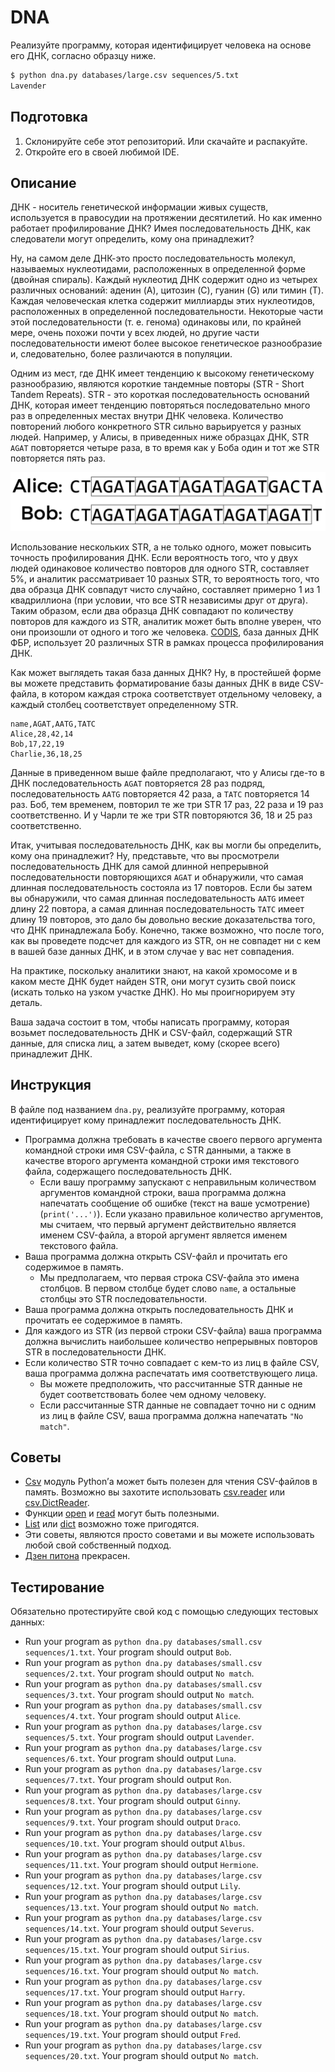 # DNA
Реализуйте программу, которая идентифицирует человека на основе его ДНК, согласно образцу ниже.
```sh
$ python dna.py databases/large.csv sequences/5.txt
Lavender
```
## Подготовка

 1. Склонируйте себе этот репозиторий. Или скачайте и распакуйте.
 2. Откройте его в своей любимой IDE.

## Описание

ДНК - носитель генетической информации живых существ, используется в правосудии на протяжении десятилетий. Но как именно работает профилирование ДНК? Имея последовательность ДНК, как следователи могут определить, кому она принадлежит?

Ну, на самом деле ДНК-это просто последовательность молекул, называемых нуклеотидами, расположенных в определенной форме (двойная спираль). Каждый нуклеотид ДНК содержит одно из четырех различных оснований: аденин (A), цитозин (C), гуанин (G) или тимин (T). Каждая человеческая клетка содержит миллиарды этих нуклеотидов, расположенных в определенной последовательности. Некоторые части этой последовательности (т. е. генома) одинаковы или, по крайней мере, очень похожи почти у всех людей, но другие части последовательности имеют более высокое генетическое разнообразие и, следовательно, более различаются в популяции.

Одним из мест, где ДНК имеет тенденцию к высокому генетическому разнообразию, являются короткие тандемные повторы (STR - Short Tandem Repeats). STR - это короткая последовательность оснований ДНК, которая имеет тенденцию повторяться последовательно много раз в определенных местах внутри ДНК человека. Количество повторений любого конкретного STR сильно варьируется у разных людей. Например, у Алисы, в приведенных ниже образцах ДНК, STR `AGAT` повторяется четыре раза, в то время как у Боба один и тот же STR повторяется пять раз.

![Sample STRs](strs.png)

Использование нескольких STR, а не только одного, может повысить точность профилирования ДНК. Если вероятность того, что у двух людей одинаковое количество повторов для одного STR, составляет 5%, и аналитик рассматривает 10 разных STR, то вероятность того, что два образца ДНК совпадут чисто случайно, составляет примерно 1 из 1 квадриллиона (при условии, что все STR независимы друг от друга). Таким образом, если два образца ДНК совпадают по количеству повторов для каждого из STR, аналитик может быть вполне уверен, что они произошли от одного и того же человека. [CODIS](https://www.fbi.gov/services/laboratory/biometric-analysis/codis/codis-and-ndis-fact-sheet), база данных ДНК ФБР, использует 20 различных STR в рамках процесса профилирования ДНК.

Как может выглядеть такая база данных ДНК? Ну, в простейшей форме вы можете представить форматирование базы данных ДНК в виде CSV-файла, в котором каждая строка соответствует отдельному человеку, а каждый столбец соответствует определенному STR.

```
name,AGAT,AATG,TATC
Alice,28,42,14
Bob,17,22,19
Charlie,36,18,25
```
Данные в приведенном выше файле предполагают, что у Алисы где-то в ДНК последовательность `AGAT` повторяется 28 раз подряд, последовательность `AATG` повторяется 42 раза, а `TATC` повторяется 14 раз. Боб, тем временем, повторил те же три STR 17 раз, 22 раза и 19 раз соответственно. И у Чарли те же три STR повторяются 36, 18 и 25 раз соответственно.

Итак, учитывая последовательность ДНК, как вы могли бы определить, кому она принадлежит? Ну, представьте, что вы просмотрели последовательность ДНК для самой длинной непрерывной последовательности повторяющихся `AGAT` и обнаружили, что самая длинная последовательность состояла из 17 повторов. Если бы затем вы обнаружили, что самая длинная последовательность `AATG` имеет длину 22 повтора, а самая длинная последовательность `TATC` имеет длину 19 повторов, это дало бы довольно веские доказательства того, что ДНК принадлежала Бобу. Конечно, также возможно, что после того, как вы проведете подсчет для каждого из STR, он не совпадет ни с кем в вашей базе данных ДНК, и в этом случае у вас нет совпадения.

На практике, поскольку аналитики знают, на какой хромосоме и в каком месте ДНК будет найден STR, они могут сузить свой поиск (искать только на узком участке ДНК). Но мы проигнорируем эту деталь.

Ваша задача состоит в том, чтобы написать программу, которая возьмет последовательность ДНК и CSV-файл, содержащий STR данные, для списка лиц, а затем выведет, кому (скорее всего) принадлежит ДНК.

## Инструкция
В файле под названием `dna.py`, реализуйте программу, которая идентифицирует кому принадлежит последовательность ДНК.

*  Программа должна требовать в качестве своего первого аргумента командной строки имя CSV-файла, с STR данными, а также в качестве второго аргумента командной строки имя текстового файла, содержащего последовательность ДНК.
    * Если вашу программу запускают с неправильным количеством аргументов командной строки, ваша программа должна напечатать сообщение об ошибке (текст на ваше усмотрение) (`print('...')`). Если указано правильное количество аргументов, мы считаем, что первый аргумент действительно является именем CSV-файла, а второй аргумент является именем  текстового файла.
* Ваша программа должна открыть CSV-файл и прочитать его содержимое в память.
    * Мы предполагаем, что первая строка CSV-файла это имена столбцов. В первом столбце будет слово `name`, а остальные столбцы это STR последовательности.
* Ваша программа должна открыть последовательность ДНК и прочитать ее содержимое в память.
* Для каждого из STR (из первой строки CSV-файла) ваша программа должна вычислить наибольшее количество непрерывных повторов STR в последовательности ДНК.
* Если количество STR точно совпадает с кем-то из лиц в файле CSV, ваша программа должна распечатать имя соответствующего лица.
    * Вы можете предположить, что рассчитанные STR данные не будет соответствовать более чем одному человеку.
    * Если рассчитанные STR данные не совпадает точно ни с одним из лиц в файле CSV, ваша программа должна напечатать `"No match"`.

## Советы
* [Csv](https://docs.python.org/3/library/csv.html) модуль Python’а может быть полезен для чтения CSV-файлов в память. Возможно вы захотите использовать [csv.reader](https://docs.python.org/3/library/csv.html#csv.reader) или [csv.DictReader](https://docs.python.org/3/library/csv.html#csv.DictReader).
* Функции [open](https://docs.python.org/3/tutorial/inputoutput.html#reading-and-writing-files) и [read](https://docs.python.org/3/tutorial/inputoutput.html#methods-of-file-objects) могут быть полезными.
* [List](https://docs.python.org/3/tutorial/introduction.html#lists) или [dict](https://docs.python.org/3/tutorial/datastructures.html#dictionaries) возможно тоже пригодятся.
* Эти советы, являются просто советами и вы можете использовать любой свой собственный подход. 
* [Дзен питона](https://tyapk.ru/blog/post/the-zen-of-python) прекрасен.

## Тестирование
Обязательно протестируйте свой код с помощью следующих тестовых данных:

* Run your program as `python dna.py databases/small.csv sequences/1.txt`. Your program should output `Bob`.
* Run your program as `python dna.py databases/small.csv sequences/2.txt`. Your program should output `No match`.
* Run your program as `python dna.py databases/small.csv sequences/3.txt`. Your program should output `No match`.
* Run your program as `python dna.py databases/small.csv sequences/4.txt`. Your program should output `Alice`.
* Run your program as `python dna.py databases/large.csv sequences/5.txt`. Your program should output `Lavender`.
* Run your program as `python dna.py databases/large.csv sequences/6.txt`. Your program should output `Luna`.
* Run your program as `python dna.py databases/large.csv sequences/7.txt`. Your program should output `Ron`.
* Run your program as `python dna.py databases/large.csv sequences/8.txt`. Your program should output `Ginny`.
* Run your program as `python dna.py databases/large.csv sequences/9.txt`. Your program should output `Draco`.
* Run your program as `python dna.py databases/large.csv sequences/10.txt`. Your program should output `Albus`.
* Run your program as `python dna.py databases/large.csv sequences/11.txt`. Your program should output `Hermione`.
* Run your program as `python dna.py databases/large.csv sequences/12.txt`. Your program should output `Lily`.
* Run your program as `python dna.py databases/large.csv sequences/13.txt`. Your program should output `No match`.
* Run your program as `python dna.py databases/large.csv sequences/14.txt`. Your program should output `Severus`.
* Run your program as `python dna.py databases/large.csv sequences/15.txt`. Your program should output `Sirius`.
* Run your program as `python dna.py databases/large.csv sequences/16.txt`. Your program should output `No match`.
* Run your program as `python dna.py databases/large.csv sequences/17.txt`. Your program should output `Harry`.
* Run your program as `python dna.py databases/large.csv sequences/18.txt`. Your program should output `No match`.
* Run your program as `python dna.py databases/large.csv sequences/19.txt`. Your program should output `Fred`.
* Run your program as `python dna.py databases/large.csv sequences/20.txt`. Your program should output `No match`.
